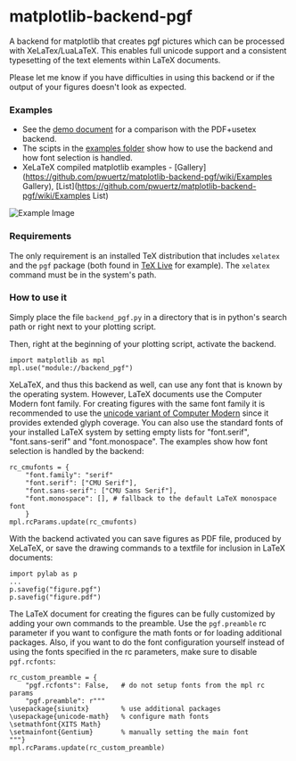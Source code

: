 matplotlib-backend-pgf
======================

A backend for matplotlib that creates pgf pictures which can be processed with XeLaTex/LuaLaTeX. This enables full unicode support and a consistent typesetting of the text elements within LaTeX documents.

Please let me know if you have difficulties in using this backend or if the output of your figures doesn't look as expected.

### Examples

* See the [demo document](https://github.com/pwuertz/matplotlib-backend-pgf/raw/master/demo/demo.pdf) for a comparison with the PDF+usetex backend.
* The scipts in the [examples folder](https://github.com/pwuertz/matplotlib-backend-pgf/tree/master/examples) show how to use the backend and how font selection is handled.
* XeLaTeX compiled matplotlib examples - [Gallery](https://github.com/pwuertz/matplotlib-backend-pgf/wiki/Examples Gallery), [List](https://github.com/pwuertz/matplotlib-backend-pgf/wiki/Examples List)

![Example Image](https://github.com/pwuertz/matplotlib-backend-pgf/raw/master/demo/figure-pgf.png)

### Requirements

The only requirement is an installed TeX distribution that includes `xelatex` and the `pgf` package (both found in [TeX Live](http://www.tug.org/texlive/) for example). The `xelatex` command must be in the system's path.

### How to use it

Simply place the file `backend_pgf.py` in a directory that is in python's search path or right next to your plotting script.

Then, right at the beginning of your plotting script, activate the backend.

    import matplotlib as mpl
    mpl.use("module://backend_pgf")

XeLaTeX, and thus this backend as well, can use any font that is known by the operating system. However, LaTeX documents use the Computer Modern font family. For creating figures with the same font family it is recommended to use the [unicode variant of Computer Modern](http://sourceforge.net/projects/cm-unicode/) since it provides extended glyph coverage. You can also use the standard fonts of your installed LaTeX system by setting empty lists for "font.serif", "font.sans-serif" and "font.monospace". The examples show how font selection is handled by the backend:

    rc_cmufonts = {
        "font.family": "serif"
        "font.serif": ["CMU Serif"],
        "font.sans-serif": ["CMU Sans Serif"],
        "font.monospace": [], # fallback to the default LaTeX monospace font
        }
    mpl.rcParams.update(rc_cmufonts)

With the backend activated you can save figures as PDF file, produced by XeLaTeX, or save the drawing commands to a textfile for inclusion in LaTeX documents:

    import pylab as p
    ...
    p.savefig("figure.pgf")
    p.savefig("figure.pdf")

The LaTeX document for creating the figures can be fully customized by adding your own commands to the preamble. Use the `pgf.preamble` rc parameter if you want to configure the math fonts or for loading additional packages. Also, if you want to do the font configuration yourself instead of using the fonts specified in the rc parameters, make sure to disable `pgf.rcfonts`:

    rc_custom_preamble = {
        "pgf.rcfonts": False,   # do not setup fonts from the mpl rc params
        "pgf.preamble": r"""
    \usepackage{siunitx}        % use additional packages
    \usepackage{unicode-math}   % configure math fonts
    \setmathfont{XITS Math}
    \setmainfont{Gentium}       % manually setting the main font
    """}
    mpl.rcParams.update(rc_custom_preamble)
